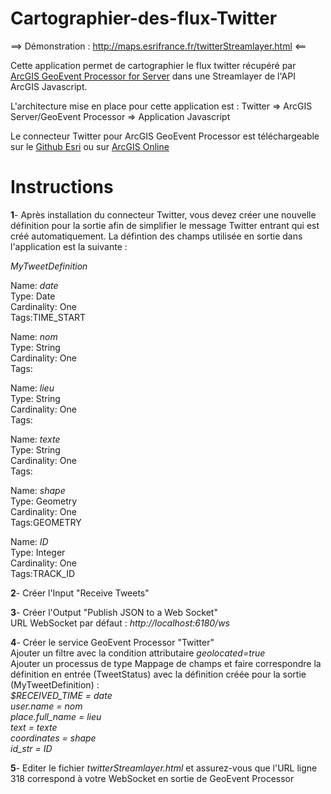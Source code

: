 Cartographier-des-flux-Twitter
==============================

==> Démonstration : http://maps.esrifrance.fr/twitterStreamlayer.html <==

Cette application permet de cartographier le flux twitter récupéré par <a href="http://www.esrifrance.fr/arcgis-geoevent-processor-for-server.aspx" target='_blank'>ArcGIS GeoEvent Processor for Server</a> dans une Streamlayer de l'API ArcGIS Javascript.

L'architecture mise en place pour cette application est : Twitter => ArcGIS Server/GeoEvent Processor => Application Javascript

Le connecteur Twitter pour ArcGIS GeoEvent Processor est téléchargeable sur le <a href="https://github.com/Esri/twitter-for-geoevent" target='_blank'>Github Esri</a>  ou sur <a href="http://www.arcgis.com/home/item.html?id=041138094e5348eb902f4b71175eeb6f" target='_blank'>ArcGIS Online</a> 

  
Instructions
============
  <b>1</b>- Après installation du connecteur Twitter, vous devez créer une nouvelle définition pour la sortie afin de simplifier le message Twitter entrant qui est créé automatiquement. 
La défintion des champs utilisée en sortie dans l'application est la suivante :

  <i>MyTweetDefinition</i>

  Name: <i>date<br></i>
  Type: Date<br>
  Cardinality: One<br>
  Tags:TIME_START<br>

  Name: <i>nom</i><br>
  Type: String<br>
  Cardinality: One<br>
  Tags:<br>
  
  Name: <i>lieu<br></i>
  Type: String<br>
  Cardinality: One<br>
  Tags:<br>
  
  Name: <i>texte<br></i>
  Type: String<br>
  Cardinality: One<br>
  Tags:<br>
  
  Name: <i>shape<br></i>
  Type: Geometry<br>
  Cardinality: One<br>
  Tags:GEOMETRY<br>
 
  Name: <i>ID<br></i>
  Type: Integer<br>
  Cardinality: One<br>
  Tags:TRACK_ID<br>
  
  <b>2</b>- Créer l'Input "Receive Tweets"
  
  <b>3</b>- Créer l'Output "Publish JSON to a Web Socket"
  <br>URL WebSocket par défaut : <i>http://localhost:6180/ws
  </i>
  
  <b>4</b>- Créer le service GeoEvent Processor "Twitter"
  <br>Ajouter un filtre avec la condition attributaire <i>geolocated=true</i>
  <br>Ajouter un processus de type Mappage de champs et faire correspondre la définition en entrée (TweetStatus) avec la définition créée pour la sortie (MyTweetDefinition) :
  <i><br>$RECEIVED_TIME = date<br>
  user.name = nom <br>
  place.full_name = lieu <br>
  text = texte <br>
  coordinates = shape <br>
  id_str = ID</i>
  
  <b>5</b>- Editer le fichier <i>twitterStreamlayer.html</i> et assurez-vous que l'URL ligne 318 correspond à votre WebSocket en sortie de GeoEvent Processor
